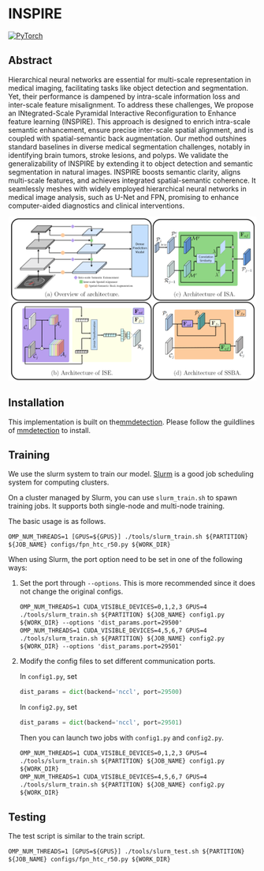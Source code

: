 # INSPIRE
<a href="https://pytorch.org/get-started/locally/"><img alt="PyTorch" src="https://img.shields.io/badge/PyTorch-ee4c2c?logo=pytorch&logoColor=white"></a>

## Abstract
Hierarchical neural networks are essential for multi-scale representation in medical imaging, facilitating tasks like object detection and segmentation. Yet, their performance is dampened by intra-scale information loss and inter-scale feature misalignment. To address these challenges, We propose an INtegrated-Scale Pyramidal Interactive Reconfiguration to Enhance feature learning (INSPIRE). This approach is designed to enrich intra-scale semantic enhancement, ensure precise inter-scale spatial alignment, and is coupled with spatial-semantic back augmentation. Our method outshines standard baselines in diverse medical segmentation challenges, notably in identifying brain tumors, stroke lesions, and polyps. We validate the generalizability of INSPIRE by extending it to object detection and semantic segmentation in natural images. INSPIRE boosts semantic clarity, aligns multi-scale features, and achieves integrated spatial-semantic coherence. It seamlessly meshes with widely employed hierarchical neural networks in medical image analysis, such as U-Net and FPN, promising to enhance computer-aided diagnostics and clinical interventions. 

![Architecuture](figs/arch.png)

## Installation
This implementation is built on the[mmdetection](https://github.com/open-mmlab/mmdetection). Please follow the guildlines of [mmdetection](https://github.com/open-mmlab/mmdetection) to install.

## Training

We use the slurm system to train our model. [Slurm](https://slurm.schedmd.com/) is a good job scheduling system for computing clusters.

On a cluster managed by Slurm, you can use `slurm_train.sh` to spawn training jobs. It supports both single-node and multi-node training.

The basic usage is as follows.

```shell
OMP_NUM_THREADS=1 [GPUS=${GPUS}] ./tools/slurm_train.sh ${PARTITION} ${JOB_NAME} configs/fpn_htc_r50.py ${WORK_DIR}
```

When using Slurm, the port option need to be set in one of the following ways:

1. Set the port through `--options`. This is more recommended since it does not change the original configs.

   ```shell
   OMP_NUM_THREADS=1 CUDA_VISIBLE_DEVICES=0,1,2,3 GPUS=4 ./tools/slurm_train.sh ${PARTITION} ${JOB_NAME} config1.py ${WORK_DIR} --options 'dist_params.port=29500'
   OMP_NUM_THREADS=1 CUDA_VISIBLE_DEVICES=4,5,6,7 GPUS=4 ./tools/slurm_train.sh ${PARTITION} ${JOB_NAME} config2.py ${WORK_DIR} --options 'dist_params.port=29501'
   ```

2. Modify the config files to set different communication ports.

   In `config1.py`, set

   ```python
   dist_params = dict(backend='nccl', port=29500)
   ```

   In `config2.py`, set

   ```python
   dist_params = dict(backend='nccl', port=29501)
   ```

   Then you can launch two jobs with `config1.py` and `config2.py`.

   ```shell
   OMP_NUM_THREADS=1 CUDA_VISIBLE_DEVICES=0,1,2,3 GPUS=4 ./tools/slurm_train.sh ${PARTITION} ${JOB_NAME} config1.py ${WORK_DIR}
   OMP_NUM_THREADS=1 CUDA_VISIBLE_DEVICES=4,5,6,7 GPUS=4 ./tools/slurm_train.sh ${PARTITION} ${JOB_NAME} config2.py ${WORK_DIR}
   ```

## Testing

The test script is similar to the train script. 

```shell
OMP_NUM_THREADS=1 [GPUS=${GPUS}] ./tools/slurm_test.sh ${PARTITION} ${JOB_NAME} configs/fpn_htc_r50.py ${WORK_DIR}
```